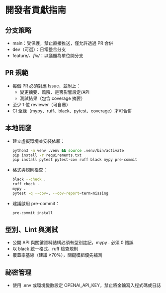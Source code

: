 # 開發者貢獻指南

## 分支策略
- main：受保護，禁止直接推送，僅允許透過 PR 合併
- dev（可選）：日常整合分支
- feature/*、fix/*：以議題為單位開分支

## PR 規範
- 每個 PR 必須對應 Issue，並附上：
  - 變更摘要、風險、是否影響設定/API
  - 測試結果（包含 coverage 摘要）
- 至少 1 位 reviewer（可自審）
- CI 全綠（mypy、ruff、black、pytest、coverage）才可合併

## 本地開發
- 建立虛擬環境並安裝依賴：
  ```bash
  python3 -m venv .venv && source .venv/bin/activate
  pip install -r requirements.txt
  pip install pytest pytest-cov ruff black mypy pre-commit
  ```
- 格式與規則檢查：
  ```bash
  black --check .
  ruff check .
  mypy .
  pytest -q --cov=. --cov-report=term-missing
  ```
- 建議啟用 pre-commit：
  ```bash
  pre-commit install
  ```

## 型別、Lint 與測試
- 公開 API 與關鍵資料結構必須有型別註記，mypy . 必須 0 錯誤
- 以 black 統一格式、ruff 檢查規則
- 覆蓋率基線（建議 ≥70%），關鍵模組優先補測

## 祕密管理
- 使用 .env 或環境變數設定 OPENAI_API_KEY，禁止將金鑰寫入程式碼或日誌
